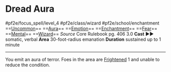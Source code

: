 # Dread Aura
#pf2e/focus_spell/level_4 #pf2e/class/wizard #pf2e/school/enchantment 
==[Uncommon](rules/traits/uncommon.md)== ==[Aura](rules/traits/aura.md)== ==[Emotion](rules/traits/emotion.md)== ==[Enchantment](rules/traits/enchantment.md)== ==[Fear](../../Arcane_Tradition/Level%201/Fear.md)== ==[Mental](rules/traits/mental.md)== ==[Wizard](rules/traits/wizard.md)==
*Source* Core Rulebook pg. 406 3.0
**Cast** ►► somatic, verbal
**Area** 30-foot-radius emanation
**Duration** sustained up to 1 minute

---
You emit an aura of terror. Foes in the area are [Frightened](../../../Conditions/Frightened.md) 1 and unable to reduce the condition.